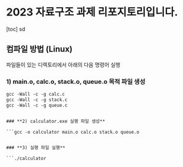 # **2023 자료구조 과제 리포지토리입니다.**

[toc]
sd

## **컴파일 방법 (Linux)**

파일들이 있는 디렉토리에서 아래의 다음 명령어 실행

### **1) main.o, calc.o, stack.o, queue.o 목적 파일 생성**

```gcc -Wall -c -g main.c
gcc -Wall -c -g calc.c
gcc -Wall -c -g stack.c
gcc -Wall -c -g queue.c


### **2) calculator.exe 실행 파일 생성**

```gcc -o calculator main.o calc.o stack.o queue.o


### **3) 실행 파일 실행**

```./calculator


